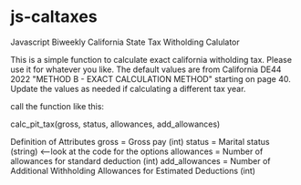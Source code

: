 # js-caltaxes
Javascript Biweekly California State Tax Witholding Calulator

This is a simple function to calculate exact california witholding tax. Please use it for whatever you like. The default values are from California DE44 2022 "METHOD B - EXACT CALCULATION METHOD" starting on page 40. Update the values as needed if calculating a different tax year.


call the function like this:

calc_pit_tax(gross, status, allowances, add_allowances)

Definition of Attributes
gross = Gross pay (int)
status = Marital status (string) <--look at the code for the options
allowances = Number of allowances for standard deduction (int)
add_allowances = Number of Additional Withholding Allowances for Estimated Deductions (int)
